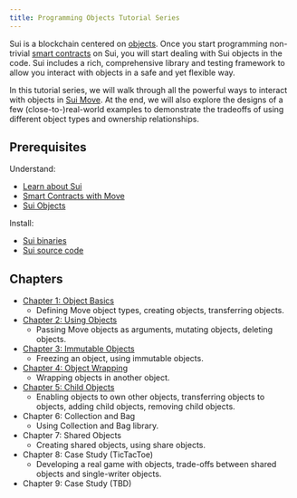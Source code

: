 ```yaml
---
title: Programming Objects Tutorial Series
---
```


Sui is a blockchain centered on [objects](../../build/objects.md). Once you start programming non-trivial [smart contracts](../../build/move.md) on Sui, you will start dealing with Sui objects in the code. Sui includes a rich, comprehensive library and testing framework to allow you interact with objects in a safe and yet flexible way.

In this tutorial series, we will walk through all the powerful ways to interact with objects in [Sui Move](../../learn/sui-move-diffs.md). At the end, we will also explore the designs of a few (close-to-)real-world examples to demonstrate the tradeoffs of using different object types and ownership relationships.

## Prerequisites

Understand:
- [Learn about Sui](../../learn/about-sui.md)
- [Smart Contracts with Move](../../build/move.md)
- [Sui Objects](../../build/objects.md)

Install:
- [Sui binaries](../install.md#binaries)
- [Sui source code](../install.md#source-code)

## Chapters

- [Chapter 1: Object Basics](../../build/programming-with-objects/ch1-object-basics.md)
  - Defining Move object types, creating objects, transferring objects.
- [Chapter 2: Using Objects](../../build/programming-with-objects/ch2-using-objects.md)
  - Passing Move objects as arguments, mutating objects, deleting objects.
- [Chapter 3: Immutable Objects](../../build//programming-with-objects/ch3-immutable-objects.md)
  - Freezing an object, using immutable objects.
- [Chapter 4: Object Wrapping](../../build/programming-with-objects/ch4-object-wrapping.md)
  - Wrapping objects in another object.
- [Chapter 5: Child Objects](../../build/programming-with-objects/ch5-child-objects.md)
  - Enabling objects to own other objects, transferring objects to objects, adding child objects, removing child objects.
- Chapter 6: Collection and Bag
  - Using Collection and Bag library.
- Chapter 7: Shared Objects
  - Creating shared objects, using share objects.
- Chapter 8: Case Study (TicTacToe)
  - Developing a real game with objects, trade-offs between shared objects and single-writer objects.
- Chapter 9: Case Study (TBD)
